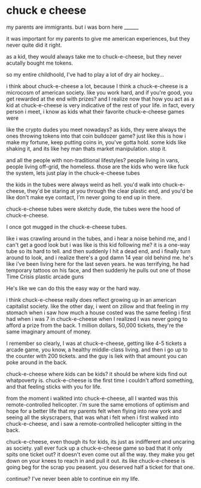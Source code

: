 # chuck e cheese

my parents are immigrants. but i was born here ______

it was important for my parents to give me american experiences, but they never quite did it right.
 
as a kid, they would always take me to chuck-e-cheese, but they never acutally bought me tokens. 

so my entire childhoold, I've had to play a lot of  dry air hockey...

i think about chuck-e-cheese a lot, because I think a chuck-e-cheese is a microcosm of american society. like you work hard, and if you're good, you get rewarded at the end with prizes? and I realize now that how you act as a kid at chuck-e-cheese is very indicative of the rest of your life. in fact, every person i meet, i know as kids what their favorite chuck-e-cheese games were 

like the crypto dudes you meet nowadays? as kids, they were always the ones throwing tokens into that coin bulldozer game? just like this is how i make my fortune, keep putting coins in, you've gotta hold. some kids like shaking it, and its like hey man thats market manipulation. stop it. 

and all the people with non-traditional lifestyles? people living in vans, people living off-grid, the homeless. those are the kids who were like fuck the system, lets just play in the chuck-e-cheese tubes

the kids in the tubes were always weird as hell. you'd walk into chuck-e-cheese, they'd be staring at you through the clear plastic end, and you'd be like don't make eye contact, I'm never going to end up in there.

chuck-e-cheese tubes were sketchy dude, the tubes were the hood of chuck-e-cheese.

I once got mugged in the chuck-e-cheese tubes. 

like i was crawling around in the tubes, and i hear a noise behind me, and I can't get a good look but i was like is this kid following me? it is a one-way tube so its hard to tell. and then suddenly I hit a dead end, and i finally turn around to look, and i realize there's a god damn 14 year old behind me. he's like i've been living here for the last seven years. he was terrifying, he had temporary tattoos on his face, and then suddenly he pulls out one of those Time Crisis plastic arcade  guns 

He's like we can do this the easy way or the hard way.

i think chuck-e-cheese really does reflect growing up in an american capitalist society. like the other day, i went on zillow and that feeling in my stomach when i saw how much a house costed was the same feeling i first had when i was 7 in chuck-e-cheese when I realized I was never going to afford a prize from the back. 1 million dollars, 50,000 tickets, they're the same imaginary amount of  money. 

I remember so clearly, I was at chuck-e-cheese, getting like 4-5 tickets a arcade game, you know, a healthy middle-class living. and then i go up to the counter with 200 tickets. and the guy is liek with that amount you can poke around in the back.

chuck-e-cheese where kids can be kids? it should be where kids find out whatpoverty is. chuck-e-cheese is the first time i couldn't afford something, and that feeling sticks with you for life. 

from the moment i walkted into chuck-e-cheese, all I wanted was this remote-controlled helicopter. i'm sure the same emotions of optimism and hope for a better life that my parents felt when flying into new york and seeing all the skyscrapers, that was what i felt when i first walked into chuck-e-cheese, and i saw a remote-controlled helicopter sitting in the back. 

chuck-e-cheese, even though its for kids, its just as indifferent and uncaring as society. yall ever fuck up a chuck-e-cheese game so bad that it only spits one ticket out? it doesn't even come out all the way. they make you get down on your knees to reach in and pull it out. its like chuck-e-cheese is going beg for the scrap you peasent. you  deserved half a ticket for that one. 





continue? I've never been able to continue ein my life.

